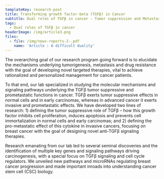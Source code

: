 ```yaml
---
templateKey: research-post
title: Transforming growth factor-beta (TGFβ) in Cancer
subtitle: Dual roles of TGFβ in cancer - Tumor suppression and Metastasis
tags:
  - Dual roles of TGFβ in cancer
headerImage: /img/article3.png
files:
  - file: /img/news-reports-2-.pdf
    name: 'Article : A difficult duality'
---
```

The overarching goal of our research program going forward is to elucidate the mechanisms underlying tumorigenesis, metastasis and drug resistance with the goal of developing novel targeted therapies, vital to achieve rationalized and personalized management for cancer patients. 



To that end, our lab specialized in studying the molecular mechanisms and signaling pathways underlying the TGFβ tumor suppressive and prometastatic functions in cancer. TGFβ exerts tumor suppressive effects in normal cells and in early carcinomas, whereas in advanced cancer it exerts invasive and prometastatic effects. We have developed two lines of research: 1) defining the tumor suppressive role of TGFβ – how this growth factor inhibits cell proliferation, induces apoptosis and prevents cell immortalization in normal cells and early carcinomas; and 2) defining the pro-metastatic effect of this cytokine in invasive cancers, focusing on breast cancer with the goal of designing novel anti-TGFβ signaling therapies.



Research emanating from our lab led to several seminal discoveries and the identification of multiple key genes and signaling pathways driving carcinogenesis, with a special focus on TGFβ signaling and cell cycle regulators. We unveiled new pathways and microRNAs regulating breast cancer progression and made important inroads into understanding cancer stem cell (CSC) biology. 



##
